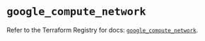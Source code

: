 # `google_compute_network`

Refer to the Terraform Registry for docs: [`google_compute_network`](https://registry.terraform.io/providers/hashicorp/google-beta/5.14.0/docs/resources/google_compute_network).
